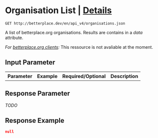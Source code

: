 
# Organisation List | [Details](organisation_details.md)

```nginx
GET http://betterplace.dev/en/api_v4/organisations.json
```

A list of betterplace.org organisations.
Results are contains in a *data* attribute.

*For [betterplace.org clients](README.md#client-api):*
This ressource is not avaliable at the moment.


## Input Parameter

<table>
  <tr>
    <th>Parameter</th>
    <th>Example</th>
    <th>Required/Optional</th>
    <th>Description</th>
  </tr>
</table>

## Response Parameter

*TODO*

## Response Example

```json
null
```

